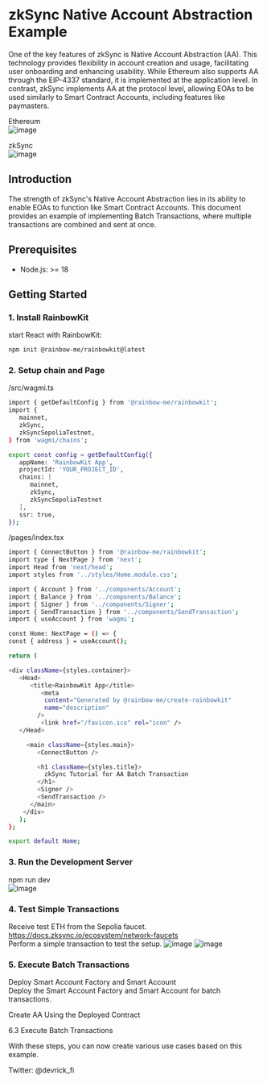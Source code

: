 # zkSync Native Account Abstraction Example

One of the key features of zkSync is Native Account Abstraction (AA). This technology provides flexibility in account creation and usage, facilitating user onboarding and enhancing usability. While Ethereum also supports AA through the EIP-4337 standard, it is implemented at the application level. In contrast, zkSync implements AA at the protocol level, allowing EOAs to be used similarly to Smart Contract Accounts, including features like paymasters.  

Ethereum  
![image](https://github.com/RickYoon/zksync_aa_starter/assets/34963756/e9457ff7-3d22-4d93-9238-47d3a95cc930)  

zkSync  
![image](https://github.com/RickYoon/zksync_aa_starter/assets/34963756/aea25428-4d95-4d7b-87ed-acce2608c9fc)


## Introduction

The strength of zkSync's Native Account Abstraction lies in its ability to enable EOAs to function like Smart Contract Accounts. This document provides an example of implementing Batch Transactions, where multiple transactions are combined and sent at once.

## Prerequisites

- Node.js: >= 18

## Getting Started

### 1. Install RainbowKit

start React with RainbowKit:

```bash
npm init @rainbow-me/rainbowkit@latest
```

### 2. Setup chain and Page

/src/wagmi.ts

```bash
import { getDefaultConfig } from '@rainbow-me/rainbowkit';
import {
   mainnet,
   zkSync,
   zkSyncSepoliaTestnet,
} from 'wagmi/chains';

export const config = getDefaultConfig({
   appName: 'RainbowKit App',
   projectId: 'YOUR_PROJECT_ID',
   chains: [
      mainnet,
      zkSync,
      zkSyncSepoliaTestnet
   ],
   ssr: true,
});
```
  
/pages/index.tsx

```bash
import { ConnectButton } from '@rainbow-me/rainbowkit';
import type { NextPage } from 'next';
import Head from 'next/head';
import styles from '../styles/Home.module.css';

import { Account } from '../components/Account';
import { Balance } from '../components/Balance';
import { Signer } from '../components/Signer';
import { SendTransaction } from '../components/SendTransaction';
import { useAccount } from 'wagmi';

const Home: NextPage = () => {
const { address } = useAccount();

return (

<div className={styles.container}>
   <Head>
      <title>RainbowKit App</title>
         <meta
          content="Generated by @rainbow-me/create-rainbowkit"
          name="description"
        />
         <link href="/favicon.ico" rel="icon" />
   </Head>

     <main className={styles.main}>
        <ConnectButton />

        <h1 className={styles.title}>
          zkSync Tutorial for AA Batch Transaction
        </h1>
        <Signer />
        <SendTransaction />
      </main>
    </div>
   );
};

export default Home;
```

### 3. Run the Development Server  
  
npm run dev  
![image](https://github.com/RickYoon/zksync_aa_starter/assets/34963756/5eb9238f-a6e8-4577-a369-c4dcf079f827)

### 4. Test Simple Transactions  
  
Receive test ETH from the Sepolia faucet.  
https://docs.zksync.io/ecosystem/network-faucets  
Perform a simple transaction to test the setup.
![image](https://github.com/RickYoon/zksync_aa_starter/assets/34963756/1478e32d-3983-4f92-8c70-449771e8ef88)
![image](https://github.com/RickYoon/zksync_aa_starter/assets/34963756/aab5ccd1-7c9d-43d5-8092-2095b01b5661)

### 5. Execute Batch Transactions
   
Deploy Smart Account Factory and Smart Account  
Deploy the Smart Account Factory and Smart Account for batch transactions.  

Create AA Using the Deployed Contract  

6.3 Execute Batch Transactions  

With these steps, you can now create various use cases based on this example.

Twitter: @devrick_fi
